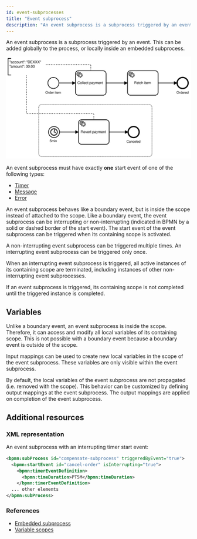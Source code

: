 ```yaml
---
id: event-subprocesses
title: "Event subprocess"
description: "An event subprocess is a subprocess triggered by an event."
---
```


An event subprocess is a subprocess triggered by an event. This can be added globally to the process, or locally inside an embedded subprocess.

![event-subprocess](assets/event-subprocess.png)

An event subprocess must have exactly **one** start event of one of the following types:

- [Timer](../timer-events/timer-events.md)
- [Message](../message-events/message-events.md)
- [Error](../error-events/error-events.md)

An event subprocess behaves like a boundary event, but is inside the scope instead of attached to the scope. Like a boundary event, the event subprocess can be interrupting or non-interrupting (indicated in BPMN by a solid or dashed border of the start event). The start event of the event subprocess can be triggered when its containing scope is activated.

A non-interrupting event subprocess can be triggered multiple times. An interrupting event subprocess can be triggered only once.

When an interrupting event subprocess is triggered, all active instances of its containing scope are terminated, including instances of other non-interrupting event subprocesses.

If an event subprocess is triggered, its containing scope is not completed until the triggered instance is completed.

## Variables

Unlike a boundary event, an event subprocess is inside the scope. Therefore, it can access and modify all local variables of its containing scope. This is not possible with a boundary event because a boundary event is outside of the scope.

Input mappings can be used to create new local variables in the scope of the event subprocess. These variables are only visible within the event subprocess.

By default, the local variables of the event subprocess are not propagated (i.e. removed with the scope). This behavior can be customized by defining output mappings at the event subprocess. The output mappings are applied on completion of the event subprocess.

## Additional resources

### XML representation

An event subprocess with an interrupting timer start event:

```xml
<bpmn:subProcess id="compensate-subprocess" triggeredByEvent="true">
  <bpmn:startEvent id="cancel-order" isInterrupting="true">
    <bpmn:timerEventDefinition>
      <bpmn:timeDuration>PT5M</bpmn:timeDuration>
    </bpmn:timerEventDefinition>
  ... other elements
</bpmn:subProcess>
```

### References

- [Embedded subprocess](../embedded-subprocesses/embedded-subprocesses.md)
- [Variable scopes](/components/concepts/variables.md#variable-scopes)

